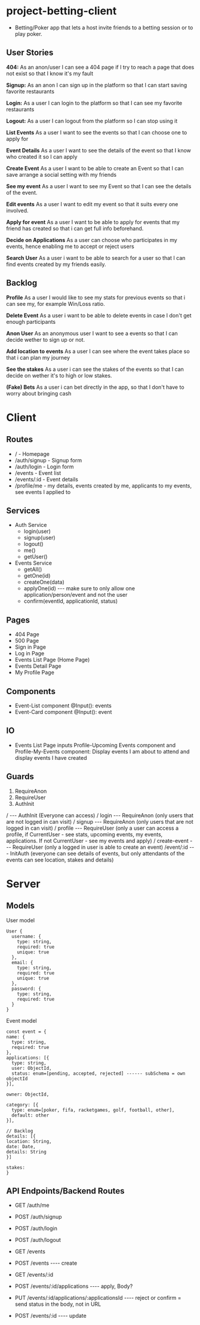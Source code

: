# project-betting-client

- Betting/Poker app that lets a host invite friends to a betting session or to play poker.

## User Stories

  **404:** As an anon/user I can see a 404 page if I try to reach a page that does not exist so that I know it's my fault
  
  **Signup:** As an anon I can sign up in the platform so that I can start saving favorite restaurants
  
  **Login:** As a user I can login to the platform so that I can see my favorite restaurants
  
  **Logout:** As a user I can logout from the platform so I can stop using it 

  **List Events** As a user I want to see the events so that I can choose one to apply for
  
  **Event Details** As a user I want to see the details of the event so that I know who created it so I can apply

  **Create Event** As a user I want to be able to create an Event so that I can save arrange a social setting with my friends

  **See my event** As a user I want to see my Event so that I can see the details of the event.
  
  **Edit events** As a user I want to edit my event so that it suits every one involved.
  
  **Apply for event** As a user I want to be able to apply for events that my friend has created so that i can get full info beforehand.
  
  **Decide on Applications** As a user can choose who participates in my events, hence enabling me to accept or reject users
    
  **Search User** As a user i want to be able to search for a user so that I can find events created by my friends easily.
    
    
## Backlog

  **Profile** As a user I would like to see my stats for previous events so that i can see my, for example Win/Loss ratio.
  
  **Delete Event** As a user i want to be able to delete events in case I don't get enough participants

  **Anon User** As an anonymous user I want to see a events so that I can decide wether to sign up or not.
  
  **Add location to events** As a user I can see where the event takes place so that i can plan my journey
  
  **See the stakes** As a user i can see the stakes of the events so that I can decide on wether it's to high or low stakes.
  
  **(Fake) Bets**  As a user i can bet directly in the app, so that I don't have to worry about bringing cash
  
# Client

## Routes

  - / - Homepage
  - /auth/signup - Signup form
  - /auth/login - Login form
  - /events - Event list
  - /events/:id - Event details
  - /profile/me - my details, events created by me, applicants to my events, see events I applied to

## Services

- Auth Service
  - login(user)
  - signup(user)
  - logout()
  - me()
  - getUser()
- Events Service
  - getAll()
  - getOne(id)   
  - createOne(data)
  - applyOne(id) --- make sure to only allow one application/person/event and not the user
  - confirm(eventId, applicationId, status)

## Pages

- 404 Page
- 500 Page
- Sign in Page
- Log in Page
- Events List Page (Home Page)
- Events Detail Page
- My Profile Page

## Components

- Event-List component @Input(): events
- Event-Card component @Input(): event

## IO

- Events List Page inputs Profile-Upcoming Events component and Profile-My-Events component: Display events I am about to attend and display events I have created

## Guards

1. RequireAnon
2. RequireUser
3. AuthInit

/ --- AuthInit (Everyone can access)
/ login --- RequireAnon (only users that are not logged in can visit)
/ signup --- RequireAnon (only users that are not logged in can visit)
/ profile --- RequireUser (only a user can access a profile, if CurrentUser - see stats, upcoming events, my events, applications. If not CurrentUser - see my events and apply)
/ create-event --- RequireUser (only a logged in user is able to create an event)
/event/:id --- InitAuth (everyone can see details of events, but only attendants of the events can see location, stakes and details)

# Server

## Models

  User model

  ```
  User {
    username: {
      type: string,
      required: true
      unique: true
    },
    email: {
      type: string,
      required: true
      unique: true
    },
    password: {
      type: string,
      required: true
    }
  }
  ```

  Event model

  ```
  const event = {
  name: {
    type: string,
    required: true
  },
  applications: [{
    type: string,
    user: ObjectId,
    status: enum=[pending, accepted, rejected] ------ subSchema = own objectId
  }],
  
  owner: ObjectId,
  
  category: [{
    type: enum=[poker, fifa, racketgames, golf, football, other],
    default: other
  }],
  
  // Backlog
  details: [{
  location: String,
  date: Date,
  details: String
  }]
  
  stakes: 
}
```

## API Endpoints/Backend Routes

  - GET /auth/me
  - POST /auth/signup
  - POST /auth/login
  - POST /auth/logout
  
  - GET /events
  - POST /events ---- create
  - GET /events/:id
  - POST /events/:id/applications ---- apply, Body?
  - PUT /events/:id/applications/:applicationsId ---- reject or confirm = send status in the body, not in URL
  - POST /events/:id ---- update
